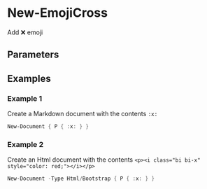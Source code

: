 # New-EmojiCross

Add :x: emoji

## Parameters


## Examples

### Example 1

Create a Markdown document with the contents `:x:`

```powershell
New-Document { P { :x: } }
```
### Example 2

Create an Html document with the contents `<p><i class="bi bi-x" style="color: red;"></i></p>`

```powershell
New-Document -Type Html/Bootstrap { P { :x: } }
```
